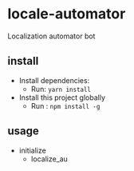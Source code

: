 # locale-automator
Localization automator bot


## install

- Install dependencies:
  - Run: `yarn install`
- Install this project globally
  - Run : `npm install -g`

## usage

- initialize
    - localize_au